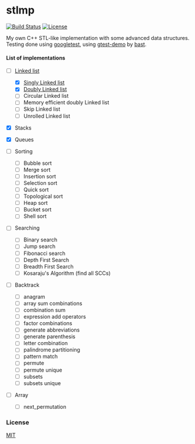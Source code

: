 # stlmp
[![Build Status](https://travis-ci.org/manparvesh/stlmp.svg?branch=master)](https://travis-ci.org/manparvesh/stlmp/builds)  [![License](https://img.shields.io/badge/license-MIT-blue.svg)](https://manparvesh.mit-license.org)  

My own C++ STL-like implementation with some advanced data structures. Testing done using [googletest](https://code.google.com/p/googletest), using [gtest-demo](https://github.com/bast/gtest-demo) by [bast](https://github.com/bast).

#### List of implementations
 - [ ] [Linked list](https://github.com/manparvesh/stlmp/tree/master/src/linked_list)
   - [x] [Singly Linked list](https://github.com/manparvesh/stlmp/blob/master/src/linked_list/ll.hpp)
   - [x] [Doubly Linked list](https://github.com/manparvesh/stlmp/blob/master/src/linked_list/dll.hpp)
   - [ ] Circular Linked list
   - [ ] Memory efficient doubly Linked list
   - [ ] Skip Linked list
   - [ ] Unrolled Linked list

 - [x] Stacks

 - [x] Queues

 - [ ] Sorting
   - [ ] Bubble sort
   - [ ] Merge sort
   - [ ] Insertion sort
   - [ ] Selection sort
   - [ ] Quick sort
   - [ ] Topological sort
   - [ ] Heap sort
   - [ ] Bucket sort
   - [ ] Shell sort
   
 - [ ] Searching
   - [ ] Binary search
   - [ ] Jump search
   - [ ] Fibonacci search
   - [ ] Depth First Search 
   - [ ] Breadth First Search
   - [ ] Kosaraju's Algorithm (find all SCCs)

 - [ ] Backtrack
   - [ ] anagram
   - [ ] array sum combinations
   - [ ] combination sum
   - [ ] expression add operators
   - [ ] factor combinations
   - [ ] generate abbreviations
   - [ ] generate parenthesis
   - [ ] letter combination
   - [ ] palindrome partitioning
   - [ ] pattern match
   - [ ] permute
   - [ ] permute unique
   - [ ] subsets
   - [ ] subsets unique

 - [ ] Array
   - [ ] next_permutation
### License
[MIT](https://manparvesh.mit-license.org)
